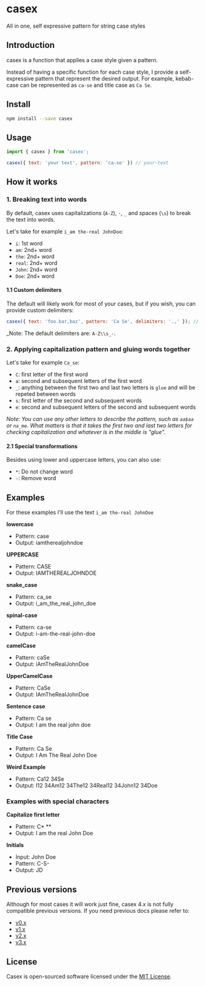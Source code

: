 # casex

All in one, self expressive pattern for string case styles

## Introduction

casex is a function that applies a case style given a pattern.

Instead of having a specific function for each case style, I provide a self-expressive pattern that represent the desired output. For example, kebab-case can be represented as `ca-se` and title case as `Ca Se`.

## Install

```sh
npm install --save casex
```

## Usage

```js
import { casex } from 'casex';

casex({ text: 'your text', pattern: 'ca-se' }) // your-text
```

## How it works

### 1. Breaking text into words

By default, casex uses capitalizations (`A-Z`), `-`, `_` and spaces (`\s`) to break the text into words.

Let's take for example `i_am the-real JohnDoe`:

* `i`: 1st word
* `am`: 2nd+ word
* `the`: 2nd+ word
* `real`: 2nd+ word
* `John`: 2nd+ word
* `Doe`: 2nd+ word

#### 1.1 Custom delimiters

The default will likely work for most of your cases, but if you wish, you can provide custom delimiters:

```js
casex({ text: 'foo.bar,baz', pattern: 'Ca Se', delimiters: '.,' }); // Foo Bar Baz
```

_Note: The default delimiters are: `A-Z\\s_-`.

### 2. Applying capitalization pattern and gluing words together

Let's take for example `Ca_se`:

* `C`: first letter of the first word
* `a`: second and subsequent letters of the first word
* `_`: anything between the first two and last two letters is `glue` and will be repeted between words
* `s`: first letter of the second and subsequent words
* `e`: second and subsequent letters of the second and subsequent words

_Note: You can use any other letters to describe the pattern, such as `aa$aa` or `na_me`. What matters is that it takes the first two and last two letters for checking capitalization and whatever is in the middle is "glue"._

#### 2.1 Special transformations

Besides using lower and uppercase letters, you can also use:

* `*`: Do not change word
* `-`: Remove word

## Examples

For these examples I'll use the text `i_am the-real JohnDoe`

**lowercase**

* Pattern: case
* Output: iamtherealjohndoe

**UPPERCASE**

* Pattern: CASE
* Output: IAMTHEREALJOHNDOE

**snake_case**

* Pattern: ca_se
* Output: i_am_the_real_john_doe

**spinal-case**

* Pattern: ca-se
* Output: i-am-the-real-john-doe

**camelCase**

* Pattern: caSe
* Output: iAmTheRealJohnDoe

**UpperCamelCase**

* Pattern: CaSe
* Output: IAmTheRealJohnDoe

**Sentence case**

* Pattern: Ca se
* Output: I am the real john doe

**Title Case**

* Pattern: Ca Se
* Output: I Am The Real John Doe

**Weird Example**

* Pattern: Ca12 34Se
* Output: I12 34Am12 34The12 34Real12 34John12 34Doe

### Examples with special characters

**Capitalize first letter**

* Pattern: C\* \*\*
* Output: I am the real John Doe

**Initials**

* Input: John Doe
* Pattern: C-S-
* Output: JD

## Previous versions

Although for most cases it will work just fine, casex 4.x is not fully compatible previous versions. If you need previous docs please refer to:

* [v0.x](https://github.com/pedsmoreira/casex/tree/0.x)
* [v1.x](https://github.com/pedsmoreira/casex/tree/1.x)
* [v2.x](https://github.com/pedsmoreira/casex/tree/2.x)
* [v3.x](https://github.com/pedsmoreira/casex/tree/3.x)

## License

Casex is open-sourced software licensed under the [MIT License](./LICENSE.md).
